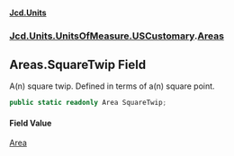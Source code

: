#### [Jcd.Units](index.md 'index')
### [Jcd.Units.UnitsOfMeasure.USCustomary](Jcd.Units.UnitsOfMeasure.USCustomary.md 'Jcd.Units.UnitsOfMeasure.USCustomary').[Areas](Jcd.Units.UnitsOfMeasure.USCustomary.Areas.md 'Jcd.Units.UnitsOfMeasure.USCustomary.Areas')

## Areas.SquareTwip Field

A(n) square twip. Defined in terms of a(n) square point.

```csharp
public static readonly Area SquareTwip;
```

#### Field Value
[Area](Jcd.Units.UnitTypes.Area.md 'Jcd.Units.UnitTypes.Area')